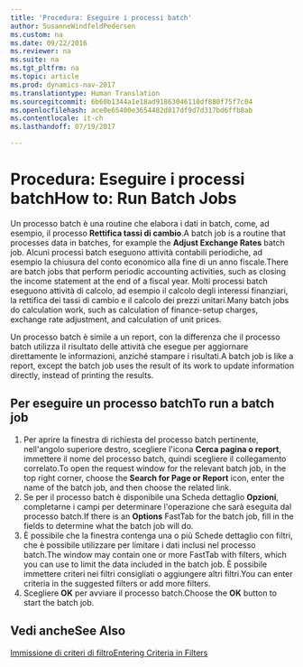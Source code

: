 ```yaml
---
title: 'Procedura: Eseguire i processi batch'
author: SusanneWindfeldPedersen
ms.custom: na
ms.date: 09/22/2016
ms.reviewer: na
ms.suite: na
ms.tgt_pltfrm: na
ms.topic: article
ms.prod: dynamics-nav-2017
ms.translationtype: Human Translation
ms.sourcegitcommit: 6b60b1344a1e18ad91863046110df880f75f7c04
ms.openlocfilehash: ace0e65400e3654482d817df9d7d317bd6ffb8ab
ms.contentlocale: it-ch
ms.lasthandoff: 07/19/2017

---
```


# <a name="how-to-run-batch-jobs"></a><span data-ttu-id="d59d8-102">Procedura: Eseguire i processi batch</span><span class="sxs-lookup"><span data-stu-id="d59d8-102">How to: Run Batch Jobs</span></span>
<span data-ttu-id="d59d8-103">Un processo batch è una routine che elabora i dati in batch, come, ad esempio, il processo **Rettifica tassi di cambio**.</span><span class="sxs-lookup"><span data-stu-id="d59d8-103">A batch job is a routine that processes data in batches, for example the **Adjust Exchange Rates** batch job.</span></span> <span data-ttu-id="d59d8-104">Alcuni processi batch eseguono attività contabili periodiche, ad esempio la chiusura del conto economico alla fine di un anno fiscale.</span><span class="sxs-lookup"><span data-stu-id="d59d8-104">There are batch jobs that perform periodic accounting activities, such as closing the income statement at the end of a fiscal year.</span></span> <span data-ttu-id="d59d8-105">Molti processi batch eseguono attività di calcolo, ad esempio il calcolo degli interessi finanziari, la rettifica dei tassi di cambio e il calcolo dei prezzi unitari.</span><span class="sxs-lookup"><span data-stu-id="d59d8-105">Many batch jobs do calculation work, such as calculation of finance-setup charges, exchange rate adjustment, and calculation of unit prices.</span></span>

<span data-ttu-id="d59d8-106">Un processo batch è simile a un report, con la differenza che il processo batch utilizza il risultato delle attività che esegue per aggiornare direttamente le informazioni, anziché stampare i risultati.</span><span class="sxs-lookup"><span data-stu-id="d59d8-106">A batch job is like a report, except the batch job uses the result of its work to update information directly, instead of printing the results.</span></span>

## <a name="to-run-a-batch-job"></a><span data-ttu-id="d59d8-107">Per eseguire un processo batch</span><span class="sxs-lookup"><span data-stu-id="d59d8-107">To run a batch job</span></span>
1. <span data-ttu-id="d59d8-108">Per aprire la finestra di richiesta del processo batch pertinente, nell'angolo superiore destro, scegliere l'icona **Cerca pagina o report**, immettere il nome del processo batch, quindi scegliere il collegamento correlato.</span><span class="sxs-lookup"><span data-stu-id="d59d8-108">To open the request window for the relevant batch job, in the top right corner, choose the **Search for Page or Report** icon, enter the name of the batch job, and then choose the related link.</span></span>
2. <span data-ttu-id="d59d8-109">Se per il processo batch è disponibile una Scheda dettaglio **Opzioni**, completarne i campi per determinare l'operazione che sarà eseguita dal processo batch.</span><span class="sxs-lookup"><span data-stu-id="d59d8-109">If there is an **Options** FastTab for the batch job, fill in the fields to determine what the batch job will do.</span></span>
3. <span data-ttu-id="d59d8-110">È possibile che la finestra contenga una o più Schede dettaglio con filtri, che è possibile utilizzare per limitare i dati inclusi nel processo batch.</span><span class="sxs-lookup"><span data-stu-id="d59d8-110">The window may contain one or more FastTab with filters, which you can use to limit the data included in the batch job.</span></span> <span data-ttu-id="d59d8-111">È possibile immettere criteri nei filtri consigliati o aggiungere altri filtri.</span><span class="sxs-lookup"><span data-stu-id="d59d8-111">You can enter criteria in the suggested filters or add more filters.</span></span>
4. <span data-ttu-id="d59d8-112">Scegliere **OK** per avviare il processo batch.</span><span class="sxs-lookup"><span data-stu-id="d59d8-112">Choose the **OK** button to start the batch job.</span></span>

## <a name="see-also"></a><span data-ttu-id="d59d8-113">Vedi anche</span><span class="sxs-lookup"><span data-stu-id="d59d8-113">See Also</span></span>
[<span data-ttu-id="d59d8-114">Immissione di criteri di filtro</span><span class="sxs-lookup"><span data-stu-id="d59d8-114">Entering Criteria in Filters</span></span>](ui-enter-criteria-filters.md)

